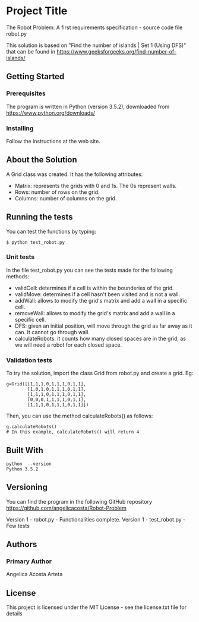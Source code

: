 # Project Title

The Robot Problem: A first requirements specification - source code file robot.py

This solution is based on "Find the number of islands | Set 1 (Using DFS)" that can be found in https://www.geeksforgeeks.org/find-number-of-islands/

## Getting Started

### Prerequisites

The program is written in Python (version 3.5.2),
downloaded from https://www.python.org/downloads/

### Installing

Follow the instructions at the web site.

## About the Solution

A Grid class was created. It has the following attributes:
- Matrix: represents the grids with 0 and 1s. The 0s represent walls.
- Rows: number of rows on the grid.
- Columns: number of columns on the grid.

## Running the tests

You can test the functions by typing:
```
$ python test_robot.py
```

### Unit tests

In the file test_robot.py you can see the tests made for the following methods:

- validCell: determines if a cell is within the bounderies of the grid.
- validMove: determines if a cell hasn't been visited and is not a wall. 
- addWall: allows to modify the grid's matrix and add a wall in a specific cell.
- removeWall: allows to modify the grid's matrix and add a wall in a specific cell.
- DFS: given an initial position, will move through the grid as far away as it can. It cannot go through wall.
- calculateRobots: it counts how many closed spaces are in the grid, as we will need a robot for each closed space.

### Validation tests

To try the solution, import the class Grid from robot.py and create a grid. Eg:
```
g=Grid([[1,1,1,0,1,1,1,0,1,1],
		[1,0,1,0,1,1,1,0,1,1],
		[1,1,1,0,1,1,1,0,1,1],
		[0,0,0,1,1,1,1,0,1,1],
	    [1,1,1,0,1,1,1,0,1,1]])

```
Then, you can use the method calculateRobots() as follows:
```
g.calculateRobots()
# In this example, calculateRobots() will return 4
```

## Built With

```
python  --version
Python 3.5.2

```

## Versioning

You can find the program in the following GitHub repository
https://github.com/angelicacosta/Robot-Problem

Version 1 - robot.py - Functionalities complete. 
Version 1 - test_robot.py - Few tests

## Authors

### Primary Author

Angelica Acosta Arteta

## License

This project is licensed under the MIT License - see the license.txt file for details
